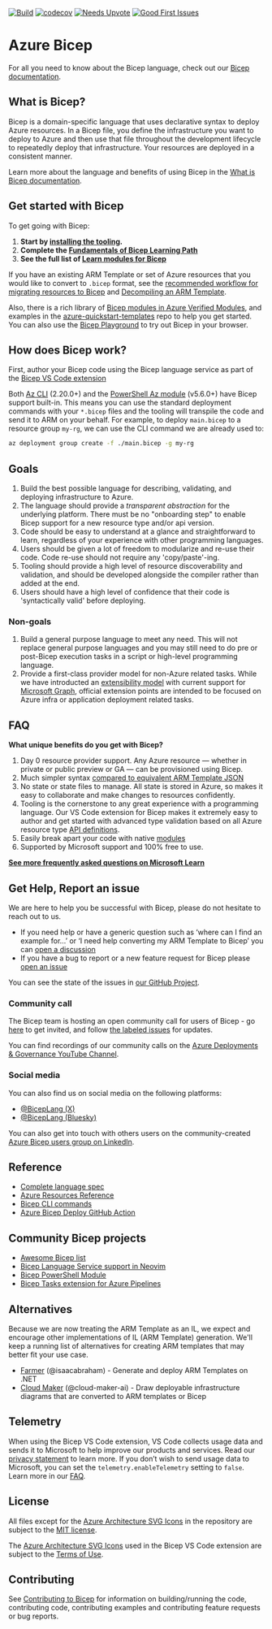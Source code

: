 [![Build](https://github.com/Azure/bicep/actions/workflows/build.yml/badge.svg)](https://github.com/Azure/bicep/actions/workflows/build.yml)
[![codecov](https://codecov.io/gh/Azure/bicep/branch/main/graph/badge.svg)](https://app.codecov.io/gh/Azure/bicep/tree/main)
[![Needs Upvote](https://img.shields.io/github/issues/Azure/Bicep/Needs%3A%20Upvote?color=green&label=Needs%3A%20Upvote&style=flat)](https://github.com/Azure/bicep/issues?q=is%3Aopen+is%3Aissue+label%3A%22Needs%3A+Upvote%22+sort%3Areactions-%2B1-asc)
[![Good First Issues](https://img.shields.io/github/issues/Azure/Bicep/good%20first%20issue?color=blue&label=good%20first%20issue&style=flat)](https://github.com/Azure/Bicep/issues?q=is%3Aissue+is%3Aopen+label%3A%22good+first+issue%22)

# Azure Bicep

For all you need to know about the Bicep language, check out our [Bicep documentation](https://learn.microsoft.com/azure/azure-resource-manager/bicep/).

## What is Bicep?

Bicep is a domain-specific language that uses declarative syntax to deploy Azure resources. In a Bicep file, you define the infrastructure you want to deploy to Azure and then use that file throughout the development lifecycle to repeatedly deploy that infrastructure. Your resources are deployed in a consistent manner.

Learn more about the language and benefits of using Bicep in the [What is Bicep documentation](https://learn.microsoft.com/en-us/azure/azure-resource-manager/bicep/overview?tabs=bicep).

## Get started with Bicep

To get going with Bicep:

1. **Start by [installing the tooling](https://learn.microsoft.com/en-us/azure/azure-resource-manager/bicep/install).**
2. **Complete the [Fundamentals of Bicep Learning Path](https://learn.microsoft.com/en-us/training/paths/fundamentals-bicep/)**
3. **See the full list of [Learn modules for Bicep](https://learn.microsoft.com/en-us/azure/azure-resource-manager/bicep/learn-bicep)**

If you have an existing ARM Template or set of Azure resources that you would like to convert to `.bicep` format, see the [recommended workflow for migrating resources to Bicep](https://learn.microsoft.com/en-us/azure/azure-resource-manager/bicep/migrate) and [Decompiling an ARM Template](https://learn.microsoft.com/azure/azure-resource-manager/bicep/decompile).

Also, there is a rich library of [Bicep modules in Azure Verified Modules](https://azure.github.io/Azure-Verified-Modules/indexes/bicep/), and examples in the [azure-quickstart-templates](https://github.com/Azure/azure-quickstart-templates) repo to help you get started. You can also use the [Bicep Playground](https://azure.github.io/bicep/) to try out Bicep in your browser.

## How does Bicep work?

First, author your Bicep code using the Bicep language service as part of the [Bicep VS Code extension](https://learn.microsoft.com/azure/azure-resource-manager/bicep/install#vs-code-and-bicep-extension)

Both [Az CLI](https://learn.microsoft.com/cli/azure/install-azure-cli) (2.20.0+) and the [PowerShell Az module](https://learn.microsoft.com/en-us/powershell/azure/install-azure-powershell) (v5.6.0+) have Bicep support built-in. This means you can use the standard deployment commands with your `*.bicep` files and the tooling will transpile the code and send it to ARM on your behalf. For example, to deploy `main.bicep` to a resource group `my-rg`, we can use the CLI command we are already used to:

```bash
az deployment group create -f ./main.bicep -g my-rg
```

## Goals

1. Build the best possible language for describing, validating, and deploying infrastructure to Azure.
1. The language should provide a *transparent abstraction* for the underlying platform. There must be no "onboarding step" to enable Bicep support for a new resource type and/or api version.
1. Code should be easy to understand at a glance and straightforward to learn, regardless of your experience with other programming languages.
1. Users should be given a lot of freedom to modularize and re-use their code. Code re-use should not require any 'copy/paste'-ing.
1. Tooling should provide a high level of resource discoverability and validation, and should be developed alongside the compiler rather than added at the end.
1. Users should have a high level of confidence that their code is 'syntactically valid' before deploying.

### Non-goals

1. Build a general purpose language to meet any need. This will not replace general purpose languages and you may still need to do pre or post-Bicep execution tasks in a script or high-level programming language.
1. Provide a first-class provider model for non-Azure related tasks. While we have introducted an [extensibility model](https://github.com/Azure/bicep-extensibility) with current support for [Microsoft Graph](https://learn.microsoft.com/en-us/graph/templates/bicep/overview-bicep-templates-for-graph), official extension points are intended to be focused on Azure infra or application deployment related tasks.

## FAQ

**What unique benefits do you get with Bicep?**

1. Day 0 resource provider support. Any Azure resource — whether in private or public preview or GA — can be provisioned using Bicep.
2. Much simpler syntax [compared to equivalent ARM Template JSON](https://learn.microsoft.com/azure/azure-resource-manager/bicep/compare-template-syntax)
3. No state or state files to manage. All state is stored in Azure, so makes it easy to collaborate and make changes to resources confidently.
4. Tooling is the cornerstone to any great experience with a programming language. Our VS Code extension for Bicep makes it extremely easy to author and get started with advanced type validation based on all Azure resource type [API definitions](https://github.com/Azure/azure-rest-api-specs/tree/main/specification).
5. Easily break apart your code with native [modules](https://learn.microsoft.com/azure/azure-resource-manager/bicep/modules)
6. Supported by Microsoft support and 100% free to use.

**[See more frequently asked questions on Microsoft Learn](https://learn.microsoft.com/en-us/azure/azure-resource-manager/bicep/frequently-asked-questions)**

## Get Help, Report an issue

We are here to help you be successful with Bicep, please do not hesitate to reach out to us.

* If you need help or have a generic question such as ‘where can I find an example for…’ or ‘I need help converting my ARM Template to Bicep’ you can [open a discussion]( https://github.com/Azure/bicep/discussions)
* If you have a bug to report or a new feature request for Bicep please [open an issue]( https://github.com/Azure/bicep/issues)

You can see the state of the issues in [our GitHub Project](https://github.com/orgs/Azure/projects/115).

### Community call

The Bicep team is hosting an open community call for users of Bicep - go [here](https://aka.ms/armnews) to get invited, and follow [the labeled issues](https://github.com/Azure/bicep/issues?q=sort%3Aupdated-desc%20is%3Aissue%20state%3Aopen%20label%3A%22Community%20Call%22) for updates.

You can find recordings of our community calls on the [Azure Deployments & Governance YouTube Channel](https://www.youtube.com/channel/UCZZ3-oMrVI5ssheMzaWC4uQ/videos).

### Social media

You can also find us on social media on the following platforms:

* [@BicepLang (X)](https://twitter.com/BicepLang)
* [@BicepLang (Bluesky)](https://bsky.app/profile/biceplang.bsky.social)

You can also get into touch with others users on the community-created [Azure Bicep users group on LinkedIn](https://www.linkedin.com/groups/13004126/).

## Reference

* [Complete language spec](https://learn.microsoft.com/azure/azure-resource-manager/bicep/file)
* [Azure Resources Reference](https://learn.microsoft.com/azure/templates/)
* [Bicep CLI commands](https://learn.microsoft.com/en-us/azure/azure-resource-manager/bicep/bicep-cli)
* [Azure Bicep Deploy GitHub Action](https://github.com/Azure/bicep-deploy)

## Community Bicep projects

* [Awesome Bicep list](https://github.com/ElYusubov/AWESOME-Azure-Bicep)
* [Bicep Language Service support in Neovim](https://github.com/Azure/bicep/issues/1141#issuecomment-749372637)
* [Bicep PowerShell Module](https://github.com/PSBicep/PSBicep)
* [Bicep Tasks extension for Azure Pipelines](https://marketplace.visualstudio.com/items?itemName=piraces.bicep-tasks)

## Alternatives

Because we are now treating the ARM Template as an IL, we expect and encourage other implementations of IL (ARM Template) generation. We'll keep a running list of alternatives for creating ARM templates that may better fit your use case.

* [Farmer](https://compositionalit.github.io/farmer/) (@isaacabraham) - Generate and deploy ARM Templates on .NET
* [Cloud Maker](https://cloudmaker.ai) (@cloud-maker-ai) - Draw deployable infrastructure diagrams that are converted to ARM templates or Bicep

## Telemetry

When using the Bicep VS Code extension, VS Code collects usage data and sends it to Microsoft to help improve our products and services. Read our [privacy statement](https://go.microsoft.com/fwlink/?LinkID=528096&clcid=0x409) to learn more. If you don’t wish to send usage data to Microsoft, you can set the `telemetry.enableTelemetry` setting to `false`. Learn more in our [FAQ](https://code.visualstudio.com/docs/supporting/faq#_how-to-disable-telemetry-reporting).

## License

All files except for the [Azure Architecture SVG Icons](./src/vscode-bicep/src/visualizer/app/assets/icons/azure) in the repository are subject to the [MIT license](./LICENSE).

The [Azure Architecture SVG Icons](./src/vscode-bicep/src/visualizer/app/assets/icons/azure) used in the Bicep VS Code extension are subject to the [Terms of Use](https://learn.microsoft.com/azure/architecture/icons/#terms).

## Contributing

See [Contributing to Bicep](./CONTRIBUTING.md) for information on building/running the code, contributing code, contributing examples and contributing feature requests or bug reports.
